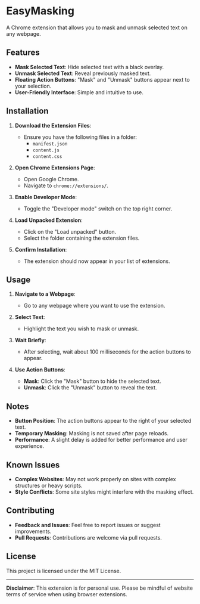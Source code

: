 # EasyMasking

A Chrome extension that allows you to mask and unmask selected text on any webpage.

## Features

- **Mask Selected Text**: Hide selected text with a black overlay.
- **Unmask Selected Text**: Reveal previously masked text.
- **Floating Action Buttons**: "Mask" and "Unmask" buttons appear next to your selection.
- **User-Friendly Interface**: Simple and intuitive to use.

## Installation

1. **Download the Extension Files**:
   - Ensure you have the following files in a folder:
     - `manifest.json`
     - `content.js`
     - `content.css`

2. **Open Chrome Extensions Page**:
   - Open Google Chrome.
   - Navigate to `chrome://extensions/`.

3. **Enable Developer Mode**:
   - Toggle the "Developer mode" switch on the top right corner.

4. **Load Unpacked Extension**:
   - Click on the "Load unpacked" button.
   - Select the folder containing the extension files.

5. **Confirm Installation**:
   - The extension should now appear in your list of extensions.

## Usage

1. **Navigate to a Webpage**:
   - Go to any webpage where you want to use the extension.

2. **Select Text**:
   - Highlight the text you wish to mask or unmask.

3. **Wait Briefly**:
   - After selecting, wait about 100 milliseconds for the action buttons to appear.

4. **Use Action Buttons**:
   - **Mask**: Click the "Mask" button to hide the selected text.
   - **Unmask**: Click the "Unmask" button to reveal the text.

## Notes

- **Button Position**: The action buttons appear to the right of your selected text.
- **Temporary Masking**: Masking is not saved after page reloads.
- **Performance**: A slight delay is added for better performance and user experience.

## Known Issues

- **Complex Websites**: May not work properly on sites with complex structures or heavy scripts.
- **Style Conflicts**: Some site styles might interfere with the masking effect.

## Contributing

- **Feedback and Issues**: Feel free to report issues or suggest improvements.
- **Pull Requests**: Contributions are welcome via pull requests.

## License

This project is licensed under the MIT License.

---

**Disclaimer**: This extension is for personal use. Please be mindful of website terms of service when using browser extensions.
